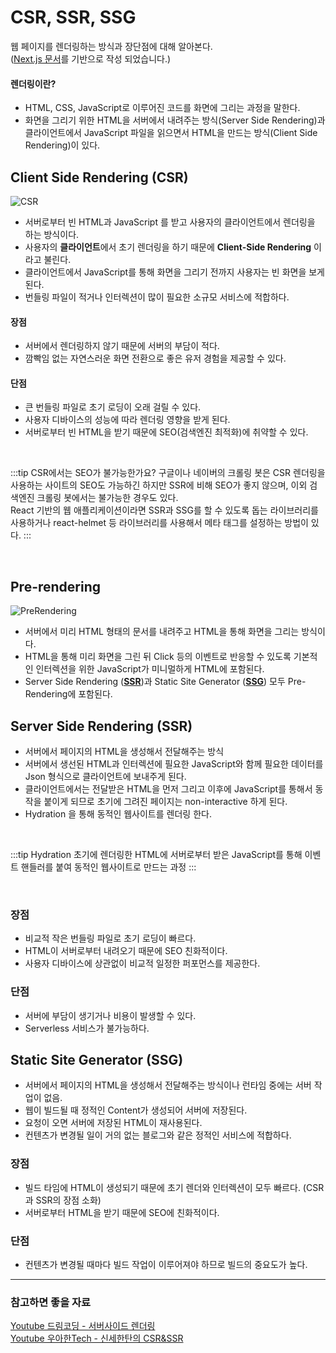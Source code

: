# CSR, SSR, SSG

웹 페이지를 렌더링하는 방식과 장단점에 대해 알아본다. <br/>
([Next.js 문서](https://nextjs.org/learn/foundations/how-nextjs-works/rendering)를 기반으로 작성 되었습니다.)


#### 렌더링이란?

- HTML, CSS, JavaScript로 이루어진 코드를 화면에 그리는 과정을 말한다.
- 화면을 그리기 위한 HTML을 서버에서 내려주는 방식(Server Side Rendering)과 클라이언트에서 JavaScript 파일을 읽으면서 HTML을 만드는 방식(Client Side Rendering)이 있다.

## Client Side Rendering (CSR)

![CSR](/images/Web/CSR_SSR_SSG/CSR.png)

- 서버로부터 빈 HTML과 JavaScript 를 받고 사용자의 클라이언트에서 렌더링을 하는 방식이다. 
- 사용자의 **클라이언트**에서 초기 렌더링을 하기 때문에 **Client-Side Rendering** 이라고 불린다.
- 클라이언트에서 JavaScript를 통해 화면을 그리기 전까지 사용자는 빈 화면을 보게된다.
- 번들링 파일이 적거나 인터렉션이 많이 필요한 소규모 서비스에 적합하다.

#### 장점

- 서버에서 렌더링하지 않기 때문에 서버의 부담이 적다.
- 깜빡임 없는 자연스러운 화면 전환으로 좋은 유저 경험을 제공할 수 있다.

#### 단점

- 큰 번들링 파일로 초기 로딩이 오래 걸릴 수 있다.
- 사용자 디바이스의 성능에 따라 렌더링 영향을 받게 된다.
- 서버로부터 빈 HTML을 받기 때문에 SEO(검색엔진 최적화)에 취약할 수 있다.

<br/>

:::tip CSR에서는 SEO가 불가능한가요?
구글이나 네이버의 크롤링 봇은 CSR 렌더링을 사용하는 사이트의 SEO도 가능하긴 하지만 SSR에 비해 SEO가 좋지 않으며, 이외 검색엔진 크롤링 봇에서는 불가능한 경우도 있다. <br/>
React 기반의 웹 애플리케이션이라면 SSR과 SSG를 할 수 있도록 돕는 라이브러리를 사용하거나 react-helmet 등 라이브러리를 사용해서 메타 태그를 설정하는 방법이 있다.
:::

<br/>

## Pre-rendering

![PreRendering](/images/Web/CSR_SSR_SSG/PreRendering.png)

- 서버에서 미리 HTML 형태의 문서를 내려주고 HTML을 통해 화면을 그리는 방식이다.
- HTML을 통해 미리 화면을 그린 뒤 Click 등의 이벤트로 반응할 수 있도록 기본적인 인터렉션을 위한 JavaScript가 미니멀하게 HTML에 포함된다.
- Server Side Rendering ([**SSR**](#server-side-rendering-ssr))과 Static Site Generator ([**SSG**](#static-site-generator-ssg)) 모두 Pre-Rendering에 포함된다.

## Server Side Rendering (SSR)

- 서버에서 페이지의 HTML을 생성해서 전달해주는 방식
- 서버에서 생선된 HTML과 인터렉션에 필요한 JavaScript와 함께 필요한 데이터를 Json 형식으로 클라이언트에 보내주게 된다.
- 클라이언트에서는 전달받은 HTML을 먼저 그리고 이후에 JavaScript를 통해서 동작을 붙이게 되므로 초기에 그려진 페이지는 non-interactive 하게 된다. 
- Hydration 을 통해 동적인 웹사이트를 렌더링 한다.

<br/>

:::tip Hydration
초기에 렌더링한 HTML에 서버로부터 받은 JavaScript를 통해 이벤트 핸들러를 붙여 동적인 웹사이트로 만드는 과정
:::

<br/>

### 장점

- 비교적 작은 번들링 파일로 초기 로딩이 빠르다.
- HTML이 서버로부터 내려오기 때문에 SEO 친화적이다.
- 사용자 디바이스에 상관없이 비교적 일정한 퍼포먼스를 제공한다.

### 단점

- 서버에 부담이 생기거나 비용이 발생할 수 있다.
- Serverless 서비스가 불가능하다.

## Static Site Generator (SSG)

- 서버에서 페이지의 HTML을 생성해서 전달해주는 방식이나 런타임 중에는 서버 작업이 없음.
- 웹이 빌드될 때 정적인 Content가 생성되어 서버에 저장된다.
- 요청이 오면 서버에 저장된 HTML이 재사용된다.
- 컨텐츠가 변경될 일이 거의 없는 블로그와 같은 정적인 서비스에 적합하다.

### 장점

- 빌드 타임에 HTML이 생성되기 때문에 초기 렌더와 인터렉션이 모두 빠르다. (CSR과 SSR의 장점 소화)
- 서버로부터 HTML을 받기 때문에 SEO에 친화적이다.

### 단점

- 컨텐츠가 변경될 때마다 빌드 작업이 이루어져야 하므로 빌드의 중요도가 높다.

---

### 참고하면 좋을 자료

[Youtube 드림코딩 - 서버사이드 렌더링](https://youtu.be/iZ9csAfU5Os) <br/>
[Youtube 우아한Tech - 신세한탄의 CSR&SSR](https://youtu.be/YuqB8D6eCKE)